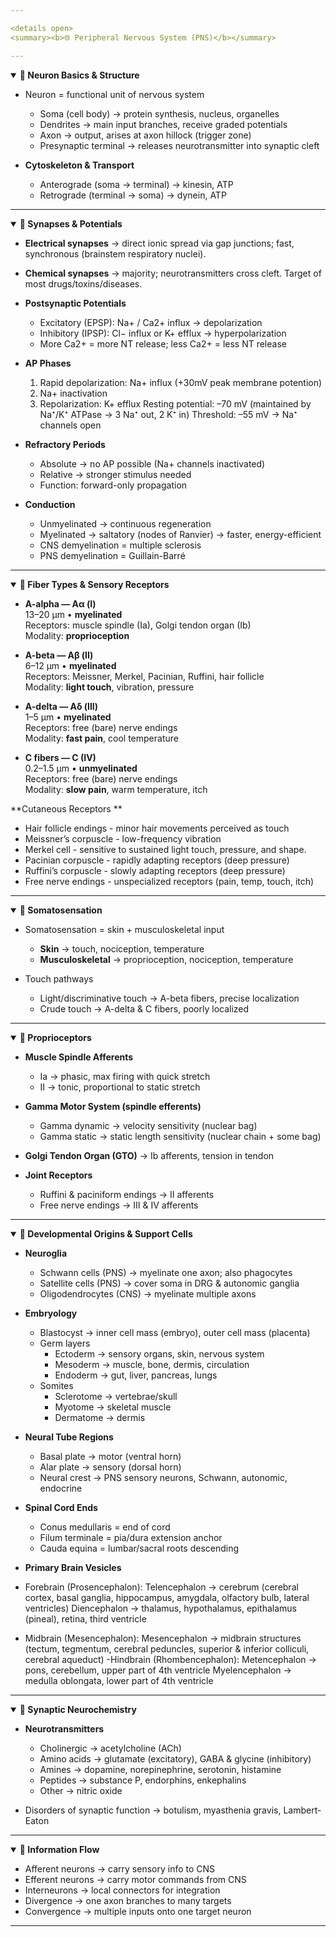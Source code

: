 ```yaml
---

<details open>
<summary><b>🌐 Peripheral Nervous System (PNS)</b></summary>

---
```


<details open>
<summary><b>🔽 Neuron Basics & Structure</b></summary>

- Neuron = functional unit of nervous system  
  - Soma (cell body) → protein synthesis, nucleus, organelles  
  - Dendrites → main input branches, receive graded potentials  
  - Axon → output, arises at axon hillock (trigger zone)  
  - Presynaptic terminal → releases neurotransmitter into synaptic cleft  

- **Cytoskeleton & Transport**  
  - Anterograde (soma → terminal) → kinesin, ATP  
  - Retrograde (terminal → soma) → dynein, ATP  

</details>

---

<details open>
<summary><b>🔽 Synapses & Potentials</b></summary>

- **Electrical synapses** → direct ionic spread via gap junctions; fast, synchronous (brainstem respiratory nuclei).  
- **Chemical synapses** → majority; neurotransmitters cross cleft. Target of most drugs/toxins/diseases.  

- **Postsynaptic Potentials**  
  - Excitatory (EPSP): Na+ / Ca2+ influx → depolarization  
  - Inhibitory (IPSP): Cl− influx or K+ efflux → hyperpolarization  
  - More Ca2+ = more NT release; less Ca2+ = less NT release  

- **AP Phases**  
  1. Rapid depolarization: Na+ influx  (+30mV peak membrane potention)
  2. Na+ inactivation  
  3. Repolarization: K+ efflux
  Resting potential: –70 mV (maintained by Na⁺/K⁺ ATPase → 3 Na⁺ out, 2 K⁺ in)
  Threshold: –55 mV → Na⁺ channels open 

- **Refractory Periods**  
  - Absolute → no AP possible (Na+ channels inactivated)  
  - Relative → stronger stimulus needed  
  - Function: forward-only propagation  

- **Conduction**  
  - Unmyelinated → continuous regeneration  
  - Myelinated → saltatory (nodes of Ranvier) → faster, energy-efficient  
  - CNS demyelination = multiple sclerosis  
  - PNS demyelination = Guillain-Barré  

</details>

---

<details open>
<summary><b>🔽 Fiber Types & Sensory Receptors</b></summary>

- **A-alpha — Aα (I)**  
  13–20 μm • **myelinated**  
  Receptors: muscle spindle (Ia), Golgi tendon organ (Ib)  
  Modality: **proprioception**

- **A-beta — Aβ (II)**  
  6–12 μm • **myelinated**  
  Receptors: Meissner, Merkel, Pacinian, Ruffini, hair follicle  
  Modality: **light touch**, vibration, pressure

- **A-delta — Aδ (III)**  
  1–5 μm • **myelinated**  
  Receptors: free (bare) nerve endings  
  Modality: **fast pain**, cool temperature

- **C fibers — C (IV)**  
  0.2–1.5 μm • **unmyelinated**  
  Receptors: free (bare) nerve endings  
  Modality: **slow pain**, warm temperature, itch


**Cutaneous Receptors **  
- Hair follicle endings - minor hair movements perceived as touch  
- Meissner’s corpuscle - low-frequency vibration 
- Merkel cell - sensitive to sustained light touch, pressure, and shape.   
- Pacinian corpuscle - rapidly adapting receptors (deep pressure) 
- Ruffini’s corpuscle - slowly adapting receptors (deep pressure)   
- Free nerve endings - unspecialized receptors (pain, temp, touch, itch)  

</details>

---

<details open>
<summary><b>🔽 Somatosensation</b></summary>

- Somatosensation = skin + musculoskeletal input  
  - **Skin** → touch, nociception, temperature  
  - **Musculoskeletal** → proprioception, nociception, temperature  

- Touch pathways  
  - Light/discriminative touch → A-beta fibers, precise localization  
  - Crude touch → A-delta & C fibers, poorly localized  

</details>

---

<details open>
<summary><b>🔽 Proprioceptors</b></summary>

- **Muscle Spindle Afferents**  
  - Ia → phasic, max firing with quick stretch  
  - II → tonic, proportional to static stretch  

- **Gamma Motor System (spindle efferents)**  
  - Gamma dynamic → velocity sensitivity (nuclear bag)  
  - Gamma static → static length sensitivity (nuclear chain + some bag)  

- **Golgi Tendon Organ (GTO)** → Ib afferents, tension in tendon  
- **Joint Receptors**  
  - Ruffini & paciniform endings → II afferents  
  - Free nerve endings → III & IV afferents  

</details>

---

<details open>
<summary><b>🔽 Developmental Origins & Support Cells</b></summary>

- **Neuroglia**  
  - Schwann cells (PNS) → myelinate one axon; also phagocytes  
  - Satellite cells (PNS) → cover soma in DRG & autonomic ganglia  
  - Oligodendrocytes (CNS) → myelinate multiple axons  

- **Embryology**  
  - Blastocyst → inner cell mass (embryo), outer cell mass (placenta)  
  - Germ layers  
    - Ectoderm → sensory organs, skin, nervous system  
    - Mesoderm → muscle, bone, dermis, circulation  
    - Endoderm → gut, liver, pancreas, lungs  
  - Somites  
    - Sclerotome → vertebrae/skull  
    - Myotome → skeletal muscle  
    - Dermatome → dermis  

- **Neural Tube Regions**  
  - Basal plate → motor (ventral horn)  
  - Alar plate → sensory (dorsal horn)  
  - Neural crest → PNS sensory neurons, Schwann, autonomic, endocrine  

- **Spinal Cord Ends**  
  - Conus medullaris = end of cord  
  - Filum terminale = pia/dura extension anchor  
  - Cauda equina = lumbar/sacral roots descending  

- **Primary Brain Vesicles**  
- Forebrain (Prosencephalon):
Telencephalon → cerebrum (cerebral cortex, basal ganglia, hippocampus, amygdala, olfactory bulb, lateral ventricles)
Diencephalon → thalamus, hypothalamus, epithalamus (pineal), retina, third ventricle
- Midbrain (Mesencephalon):
Mesencephalon → midbrain structures (tectum, tegmentum, cerebral peduncles, superior & inferior colliculi, cerebral aqueduct)
-Hindbrain (Rhombencephalon):
Metencephalon → pons, cerebellum, upper part of 4th ventricle
Myelencephalon → medulla oblongata, lower part of 4th ventricle  

</details>

---

<details open>
<summary><b>🔽 Synaptic Neurochemistry</b></summary>

- **Neurotransmitters**  
  - Cholinergic → acetylcholine (ACh)  
  - Amino acids → glutamate (excitatory), GABA & glycine (inhibitory)  
  - Amines → dopamine, norepinephrine, serotonin, histamine  
  - Peptides → substance P, endorphins, enkephalins  
  - Other → nitric oxide  

- Disorders of synaptic function → botulism, myasthenia gravis, Lambert-Eaton  

</details>

---

<details open>
<summary><b>🔽 Information Flow</b></summary>

- Afferent neurons → carry sensory info to CNS  
- Efferent neurons → carry motor commands from CNS  
- Interneurons → local connectors for integration  
- Divergence → one axon branches to many targets  
- Convergence → multiple inputs onto one target neuron  

</details>

---

</details>
